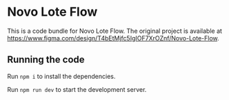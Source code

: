 
  # Novo Lote Flow

  This is a code bundle for Novo Lote Flow. The original project is available at https://www.figma.com/design/T4bEtMjfc5IgIOF7XrOZnf/Novo-Lote-Flow.

  ## Running the code

  Run `npm i` to install the dependencies.

  Run `npm run dev` to start the development server.
  